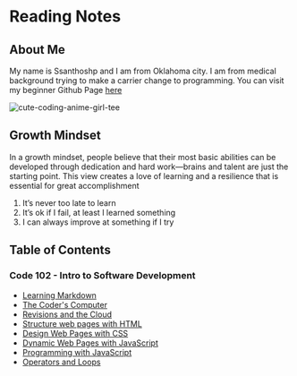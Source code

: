 # Reading Notes
## About Me
My name is Ssanthoshp and I am from Oklahoma city.  I am from medical background trying to make a carrier change to programming. You can visit my beginner Github Page [here](https://github.com/Ssanthoshp)

![cute-coding-anime-girl-tee](https://github.com/Ssanthoshp/Ssanthoshp.github.io/assets/153047977/41a8a967-fe45-4726-9ace-0c5ed01c3061)
## Growth Mindset
In a growth mindset, people believe that their most basic abilities can be developed through dedication and hard work—brains and talent are just the starting point. This view creates a love of learning and a resilience that is essential for great accomplishment
1. It’s never too late to learn
2. It’s ok if I fail, at least I learned something
3. I can always improve at something if I try
## Table of Contents 

### Code 102 - Intro to Software Development

- [Learning Markdown](102/Learningmarkdown.md)
- [The Coder's Computer](102/Class03.md)
- [Revisions and the Cloud]()
- [Structure web pages with HTML]()
- [Design Web Pages with CSS]()
- [Dynamic Web Pages with JavaScript]()
- [Programming with JavaScript]()
- [Operators and Loops]()

